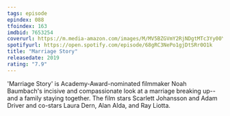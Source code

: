 ```yaml
---
tags: episode
epindex: 088
tfoindex: 163
imdbid: 7653254
coverurl: https://m.media-amazon.com/images/M/MV5BZGVmY2RjNDgtMTc3Yy00YmY0LTgwODItYzBjNWJhNTRlYjdkXkEyXkFqcGdeQXVyMjM4NTM5NDY@._V1_SY300_CR0,0,202,300_.jpg
spotifyurl: https://open.spotify.com/episode/68gRC3NePo1gjDtSRr0O1k
title: "Marriage Story"
releasedate: 2019
rating: "7.9"
---
```


'Marriage Story' is Academy-Award-nominated filmmaker Noah Baumbach's incisive and compassionate look at a marriage breaking up--and a family staying together. The film stars Scarlett Johansson and Adam Driver and co-stars Laura Dern, Alan Alda, and Ray Liotta.